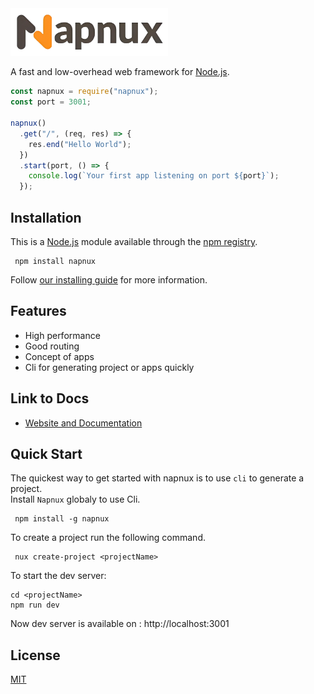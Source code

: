 <img src="https://github.com/Ekbal41/napnux/blob/main/napnux.png" width=50% height=50%>

A fast and low-overhead web framework for [Node.js](http://nodejs.org).

```js
const napnux = require("napnux");
const port = 3001;

napnux()
  .get("/", (req, res) => {
    res.end("Hello World");
  })
  .start(port, () => {
    console.log(`Your first app listening on port ${port}`);
  });
```

## Installation

This is a [Node.js](https://nodejs.org/en/) module available through the
[npm registry](https://www.npmjs.com/).

```console
 npm install napnux
```

Follow [our installing guide](https://napnux.vercel.app/docs/get-started/)
for more information.

## Features

- High performance
- Good routing
- Concept of apps
- Cli for generating project or apps quickly

## Link to Docs

- [Website and Documentation](https://napnux.vercel.app/)

## Quick Start

The quickest way to get started with napnux is to use `cli` to generate a project.  
Install `Napnux` globaly to use Cli.

```console
 npm install -g napnux
```

To create a project run the following command.

```console
 nux create-project <projectName>
```

To start the dev server:

```console
cd <projectName>
npm run dev
```

Now dev server is available on : http://localhost:3001

## License

[MIT](LICENSE)
